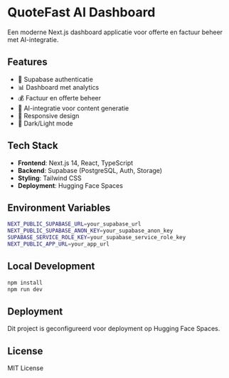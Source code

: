 # QuoteFast AI Dashboard

Een moderne Next.js dashboard applicatie voor offerte en factuur beheer met AI-integratie.

## Features

- 🔐 Supabase authenticatie
- 📊 Dashboard met analytics
- 💰 Factuur en offerte beheer
- 🤖 AI-integratie voor content generatie
- 📱 Responsive design
- 🌙 Dark/Light mode

## Tech Stack

- **Frontend**: Next.js 14, React, TypeScript
- **Backend**: Supabase (PostgreSQL, Auth, Storage)
- **Styling**: Tailwind CSS
- **Deployment**: Hugging Face Spaces

## Environment Variables

```bash
NEXT_PUBLIC_SUPABASE_URL=your_supabase_url
NEXT_PUBLIC_SUPABASE_ANON_KEY=your_supabase_anon_key
SUPABASE_SERVICE_ROLE_KEY=your_supabase_service_role_key
NEXT_PUBLIC_APP_URL=your_app_url
```

## Local Development

```bash
npm install
npm run dev
```

## Deployment

Dit project is geconfigureerd voor deployment op Hugging Face Spaces.

## License

MIT License